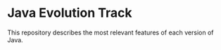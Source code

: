 # Java Evolution Track  

This repository describes the most relevant features of each version of Java.
